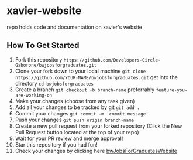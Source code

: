 # xavier-website
repo holds code and documentation on xavier's website

## How To Get Started
1. Fork this repository
`https://github.com/Developers-Circle-Gaborone/bwjobsforgraduates.git`
2. Clone your fork down to your local machine
`git clone https://github.com/YOUR-NAME/bwjobsforgraduates.git`
get into the directory
`cd bwjobsforgraduates`
3. Create a branch
`git checkout -b branch-name`
preferrably `feature-you-are-working-on`
4. Make your changes (choose from any task given)
5. Add all your changes to be tracked by git 
`git add .`
6. Commit your changes
`git commit -m 'commit message'`
7. Push your changes
`git push origin branch-name`
8. Create a new pull request from your forked repository (Click the New Pull Request button located at the top of your repo)
9. Wait for your PR review and merge approval!
10. Star this repository if you had fun!
11. Check your changes by clicking here [bwJobsForGraduatesWebsite](http://bwjobsforgraduates.s3-website.us-east-2.amazonaws.com/)

